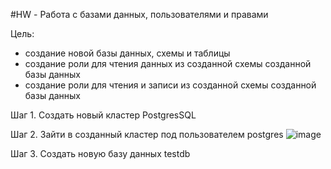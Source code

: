 #HW - Работа с базами данных, пользователями и правами

Цель:
- создание новой базы данных, схемы и таблицы
- создание роли для чтения данных из созданной схемы созданной базы данных
- создание роли для чтения и записи из созданной схемы созданной базы данных

Шаг 1. Cоздать новый кластер PostgresSQL

Шаг 2. Зайти в созданный кластер под пользователем postgres
![image](https://github.com/user-attachments/assets/592d2e84-1477-4858-822a-6d204d50ed2d)

Шаг 3. Создать новую базу данных testdb
